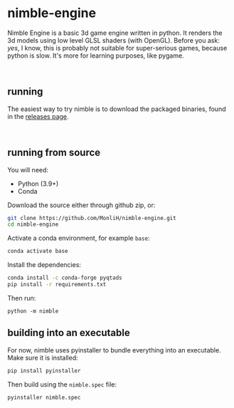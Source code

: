 # nimble-engine

Nimble Engine is a basic 3d game engine written in python. 
It renders the 3d models using low level GLSL shaders (with OpenGL). 
Before you ask: *yes*, I know, this is probably not suitable for super-serious 
games, because python is slow. It's more for learning purposes, like pygame.

<br>

## running

The easiest way to try nimble is to download the packaged binaries, found in the [releases page]().

<br>

## running from source

You will need:

* Python (3.9+)
* Conda

Download the source either through github zip, or:
```bash
git clone https://github.com/MonliH/nimble-engine.git
cd nimble-engine
```

Activate a conda environment, for example `base`:

```bash
conda activate base
```

Install the dependencies:

```bash
conda install -c conda-forge pyqtads
pip install -r requirements.txt
```

Then run:

```
python -m nimble
```

## building into an executable

For now, nimble uses pyinstaller to bundle everything into an executable. Make sure it is installed:

```bash
pip install pyinstaller
```

Then build using the `nimble.spec` file:

```bash
pyinstaller nimble.spec
```
